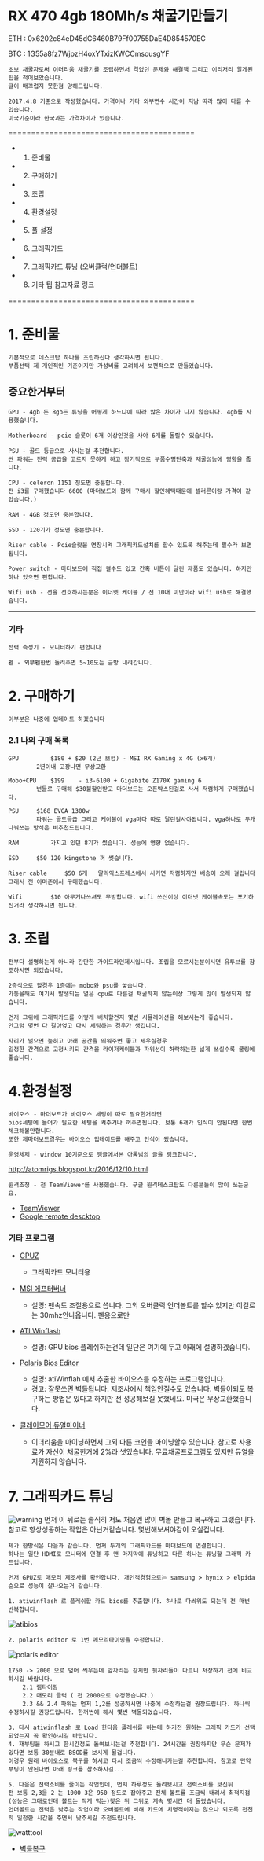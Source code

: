 # RX 470 4gb 180Mh/s 채굴기만들기

ETH : 0x6202c84eD45dC6460B79Ff00755DaE4D854570EC

BTC : 1G55a8fz7WjpzH4oxYTxizKWCCmsousgYF


	초보 채굴자로써 이더리움 채굴기를 조립하면서 격었던 문제와 해결책 그리고 이리저리 알게된 팁을 적어보았습니다.
	글이 매끄럽지 못한점 양해드립니다.

	2017.4.8 기준으로 작성했습니다. 가격이나 기타 외부변수 시간이 지남 따라 많이 다를 수 있습니다. 
	미국기준이라 한국과는 가격차이가 있습니다.

=========================================
- 1. 준비물
- 2. 구매하기
- 3. 조립
- 4. 환경설정
- 5. 풀 설정
- 6. 그래픽카드
- 7. 그래픽카드 튜닝 (오버클럭/언더볼트)
- 8. 기타 팁
참고자료 링크

=========================================
# 1. 준비물

	기본적으로 데스크탑 하나를 조립하신다 생각하시면 됩니다.
	부품선택 제 개인적인 기준이지만 가성비를 고려해서 보편적으로 만들었습니다.

## 중요한거부터 
	GPU - 4gb 든 8gb든 튜닝을 어떻게 하느냐에 따라 많은 차이가 나지 않습니다. 4gb를 사용했습니다.

	Motherboard - pcie 슬롯이 6개 이상인것을 사야 6개를 돌릴수 있습니다.

	PSU - 골드 등급으로 사시는걸 추천합니다. 
	싼 파워는 전력 공급을 고르지 못하게 하고 장기적으로 부품수명단축과 채굴성능에 영향을 줍니다.

	CPU - celeron 1151 정도면 충분합니다. 
	전 i3를 구매했습니다 6600 (마더보드와 함께 구매시 할인혜택때문에 셀러론이랑 가격이 같았습니다.)

	RAM - 4GB 정도면 충분합니다.

	SSD - 120기가 정도면 충분합니다.

	Riser cable - Pcie슬랏을 연장시켜 그래픽카드설치를 할수 있도록 해주는데 필수라 보면 됩니다.

	Power switch - 마더보드에 직접 켤수도 있고 간혹 버튼이 달린 제품도 있습니다. 하지만 하나 있으면 편합니다.

	Wifi usb - 선을 선호하시는분은 이더넷 케이블 / 전 10대 미만이라 wifi usb로 해결했습니다.

--------------------------------------------------------

### 기타

	전력 측정기 - 모니터하기 편합니다

	펜 - 외부펜한번 돌려주면 5~10도는 금방 내려갑니다.

# 2. 구매하기
	이부분은 나중에 업데이트 하겠습니다

### 2.1 나의 구매 목록

	GPU 		$180 + $20 (2년 보험) - MSI RX Gaming x 4G (x6개)
			2년이내 고장나면 무상교환

	Mobo+CPU	$199	- i3-6100 + Gigabite Z170X gaming 6
			번들로 구매해 $30불할인받고 마더보드는 오픈박스된걸로 사서 저렴하게 구매했습니다.

	PSU		$168 EVGA 1300w
			파워는 골드등급 그리고 케이블이 vga마다 따로 달린걸사야됩니다. vga하나로 두개 나눠쓰는 방식은 비추천드립니다.

	RAM 		가지고 있던 8기가 썼습니다. 성능에 영향 없습니다.

	SSD		$50 120 kingstone 꺼 썻습니다.

	Riser cable 	$50 6개   알리익스프레스에서 시키면 저렴하지만 배송이 오래 걸립니다 그래서 전 아마존에서 구매했습니다.

	Wifi 		$10 아무거나쓰셔도 무방합니다. wifi 쓰신이상 이더넷 케이블속도는 포기하신거라 생각하시면 됩니다.



# 3. 조립

	전부다 설명하는게 아니라 간단한 가이드라인제시입니다. 조립을 모르시는분이시면 유투브를 참조하시면 되겠습니다.

	2층식으로 할경우 1층에는 mobo와 psu를 놓습니다. 
	가동을해도 여기서 발생되는 열은 cpu로 다른걸 채굴하지 않는이상 그렇게 많이 발생되지 않습니다.
	
	먼저 그위에 그래픽카드를 어떻게 배치할건지 몇번 시뮬레이션을 해보시는게 좋습니다. 
	안그럼 몇번 다 갈아엎고 다시 세팅하는 경우가 생깁니다.

	자리가 넒으면 눞히고 아래 공간을 띄워주면 좋고 세우실경우 
	일정한 간격으로 고정시키되 간격을 라이저케이블과 파워선이 허락하는한 넒게 쓰실수록 쿨링에 좋습니다.



# 4.환경설정

	바이오스 - 마더보드가 바이오스 세팅이 따로 필요한거라면
	bios세팅에 들어가 필요한 세팅을 켜주거나 꺼주면됩니다. 보통 6개가 인식이 안된다면 한번 체크해볼만합니다. 
	또한 제마더보드경우는 바이오스 업데이트를 해주고 인식이 됬습니다.

	운영체제 - window 10기준으로 땡글에서본 아톰님의 글을 링크합니다. 
http://atomrigs.blogspot.kr/2016/12/10.html

	원격조정 - 전 TeamViewer를 사용했습니다. 구글 원격데스크탑도 다른분들이 많이 쓰는군요.
* [TeamViewer]
* [Google remote descktop]
	
### 기타 프로그램

* [GPUZ] 
	- 그래픽카드 모니터용 

* [MSI 에프터버너]	
	- 설명: 펜속도 조절용으로 씁니다. 그외 오버클럭 언더볼트를 할수 있지만 이걸로는 30mhz안나옵니다. 펜용으로만

* [ATI Winflash]
	- 설명: GPU bios 플레쉬하는건데 일단은 여기에 두고 아래에 설명하겠습니다.

* [Polaris Bios Editor]
	- 설명: atiWinflah 에서 추출한 바이오스를 수정하는 프로그램입니다.
	- 경고: 잘못쓰면 벽돌됩니다. 제조사에서 책임안질수도 있습니다. 벽돌이되도 복구하는 방법은 있다고 하지만 전 성공해보질 못했네요. 미국은 무상교환했습니다.

* [클레이모어 듀얼마이너]
	- 이더리움을 마이닝하면서 그외 다른 코인을 마이닝할수 있습니다. 참고로 사용료가 자신이 채굴한거에 2%라 썻있습니다. 무료채굴프로그램도 있지만 듀얼을 지원하지 않습니다.
	

# 7. 그래픽카드 튜닝

![warning](https://github.com/tk0221/ethereum_tool/blob/master/img/warning.png)
먼저 이 뒤로는 솔직히 저도 처음엔 많이 벽돌 만들고 복구하고 그랬습니다. 참고로 항상성공하는 작업은 아닌거같습니다. 몇번해보셔야감이 오실겁니다.

	제가 한방식은 다음과 같습니다. 먼저 두개의 그래픽카드를 마더보드에 연결합니다.
	하나는 일단 HDMI로 모니터에 연결 후 맨 마지막에 튜닝하고 다른 하나는 튜닝할 그래픽 카드입니다.

	먼저 GPUZ로 매모리 제조사를 확인합니다. 개인적경험으로는 samsung > hynix > elpida 순으로 성능이 잘나오는거 같습니다.

	1. atiwinflash 로 플레쉬할 카드 bios를 추출합니다. 하나로 다씌워도 되는데 전 매번 반복합니다.
![atibios](https://github.com/tk0221/ethereum_tool/blob/master/img/Screen_Shot_2017-04-08_at_6_28_32_PM-8.png)

	2. polaris editor 로 1번 메모리타이밍을 수정합니다. 
![polaris editor](https://github.com/tk0221/ethereum_tool/blob/master/img/Screen_Shot_2017-04-08_at_5_51_07_PM-11.png)

	1750 -> 2000 으로 덮어 씌우는데 앞자리는 같지만 뒷자리들이 다르니 저장하기 전에 비교하시길 바랍니다.
		2.1 램타이밍
		2.2 매모리 클럭 ( 전 2000으로 수정했습니다.)
		2.3 && 2.4 파워는 먼저 1,2를 성공하시면 나중에 수정하는걸 권장드립니다. 하나씩 수정하시길 권장드립니다. 한꺼번에 해서 몇번 벽돌되었습니다.

	3. 다시 atiwinflash 로 Load 한다음 플레쉬를 하는데 하기전 원하는 그래픽 카드가 선택 되었는지 꼭 확인하시길 바랍니다.
	4. 재부팅을 하시고 한시간정도 돌여보시는걸 추천합니다. 24시간을 권장하지만 무슨 문제가 있다면 보통 30분내로 BSOD를 보시게 될겁니다. 
	이경우 원래 바이오스로 북구를 하시고 다시 조금씩 수정해나가는걸 추천합니다. 참고로 만약 부팅이 안된다면 아래 링크를 참조하시길... 

	5. 다음은 전력소비를 줄이는 작업인데, 먼저 하루정도 돌려보시고 전력소비를 보신뒤 
	전 보통 2,3을 2 는 1000 3은 950 정도로 잡아주고 전체 볼트를 조금씩 내려서 최적지점(성능은 그대로인데 볼트는 적게 먹는)찾은 뒤 그뒤로 계속 몇시간 더 돌렸습니다.
	언더볼트는 전력은 낮추는 작업이라 오버볼트에 비해 카드에 치명적이지는 않으나 되도록 천천히 일정한 시간을 주면서 낮추시길 추천드립니다.
![watttool](https://github.com/tk0221/ethereum_tool/blob/master/img/Screen_Shot_2017-04-08_at_6_59_43_PM-6.png)



* [벽돌복구]

[TeamViewer]: https://www.teamviewer.com/en/download/windows/
[Google remote descktop]: https://chrome.google.com/webstore/detail/chrome-remote-desktop/gbchcmhmhahfdphkhkmpfmihenigjmpp?hl=en
[GPUZ]: https://www.techpowerup.com/gpuz/
[MSI 에프터버너]: http://download.msi.com/uti_exe/vga/MSIAfterburnerSetup.zip	
[ATI Winflash]: https://www.techpowerup.com/download/ati-winflash/
[Polaris Bios Editor]: https://github.com/caa82437/PolarisBiosEditor/archive/master.zip
[클레이모어 듀얼마이너]: https://bitcointalk.org/index.php?topic=1433925.0
[벽돌복구]: http://www.overclock.net/t/593427/how-to-unbrick-your-bricked-graphics-card-fix-a-failed-bios-flash
